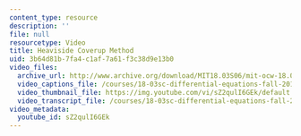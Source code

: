 ```yaml
---
content_type: resource
description: ''
file: null
resourcetype: Video
title: Heaviside Coverup Method
uid: 3b64d81b-7fa4-c1af-7a61-f3c38d9e13b0
video_files:
  archive_url: http://www.archive.org/download/MIT18.03S06/mit-ocw-18.03-lec19-31mar2003-220k_512kb.mp4
  video_captions_file: /courses/18-03sc-differential-equations-fall-2011/09e485a592d95a54a798cecd737f6765_sZ2qulI6GEk.vtt
  video_thumbnail_file: https://img.youtube.com/vi/sZ2qulI6GEk/default.jpg
  video_transcript_file: /courses/18-03sc-differential-equations-fall-2011/2e670e0a8a57ca136df692772b818ba5_sZ2qulI6GEk.pdf
video_metadata:
  youtube_id: sZ2qulI6GEk
---
```


